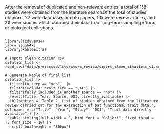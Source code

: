 After the removal of duplicated and non-relevant entries, a total of 158 studies were obtained from the literature search.Of the total of studies obtained, 27 were databases or data papers, 105 were review articles, and 26 were studies which obtained their data from long-term sampling efforts or biological collections

```{r Literature review list, echo=FALSE, message=FALSE, warning=FALSE, tidy=FALSE}

library(tidyverse)
library(ggh4x)
library(kableExtra)

# Import clean citation csv
citation_list <- read_csv("data/processed/literature_review/export_clean_citations_v1.csv")

# Generate kable of final list
citation_list |>
  filter(to_keep == "yes")  |>
  filter(includes_trait_info == "yes") |>
  filter(fully_included_in_another_source == "no") |>
  select(Title, Year, Source, DOI, directly_available) |>
  kbl(caption = "Table 2. List of studies obtained from the literature review carried out for the extraction of bat functional trait data.", col.names = c("Title", "Year", "Study", "DOI", "Trait data directly available")) |>
  kable_styling(full_width = F, html_font = "Calibri", fixed_thead = T, font_size = 16) |>
  scroll_box(height = "500px")

```

<br> <br>
